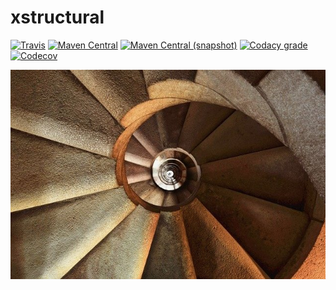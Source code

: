 xstructural
===

[![Travis](https://img.shields.io/travis/io7m/xstructural.png?style=flat-square)](https://travis-ci.org/io7m/xstructural)
[![Maven Central](https://img.shields.io/maven-central/v/com.io7m.xstructural/com.io7m.xstructural.png?style=flat-square)](http://search.maven.org/#search%7Cga%7C1%7Cg%3A%22com.io7m.xstructural%22)
[![Maven Central (snapshot)](https://img.shields.io/nexus/s/https/oss.sonatype.org/com.io7m.xstructural/com.io7m.xstructural.svg?style=flat-square)](https://oss.sonatype.org/content/repositories/snapshots/com/io7m/xstructural/)
[![Codacy grade](https://img.shields.io/codacy/grade/859f49f33ee74121a68ac4536fd6559a.png?style=flat-square)](https://www.codacy.com/app/github_79/xstructural)
[![Codecov](https://img.shields.io/codecov/c/github/io7m/xstructural.png?style=flat-square)](https://codecov.io/gh/io7m/xstructural)

![xstructural](./src/site/resources/xstructural.jpg?raw=true)

